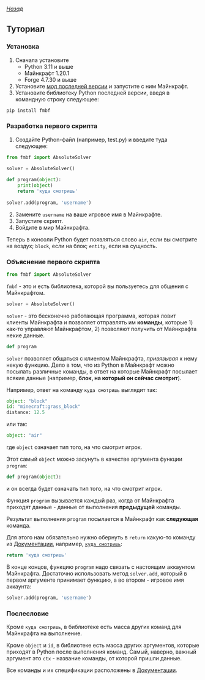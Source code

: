 ###### [Назад](README.md)
## Туториал

### Установка
1. Сначала установите
    - Python 3.11 и выше
    - Майнкрафт 1.20.1
    - Forge 4.7.30 и выше
2. Установите [мод последней версии](https://github.com/vpgel/FMBF/releases) и запустите с ним Майнкрафт.
3. Установите библиотеку Python последней версии, введя в командную строку следующее:
```bash
pip install fmbf
```

### Разработка первого скрипта
1. Создайте Python-файл (например, test.py) и введите туда следующее:
```py
from fmbf import AbsoluteSolver

solver = AbsoluteSolver()
    
def program(object):
    print(object)
    return 'куда смотришь'
    
solver.add(program, 'username')
```
2. Замените `username` на ваше игровое имя в Майнкрафте.
3. Запустите скрипт.
4. Войдите в мир Майнкрафта.

Теперь в консоли Python будет появляться слово `air`, если вы смотрите на воздух; `block`, если на блок; `entity`, если на сущность.

### Объяснение первого скрипта
```py
from fmbf import AbsoluteSolver
```
`fmbf` - это и есть библиотека, которой вы пользуетесь для общения с Майнкрафтом.
```py
solver = AbsoluteSolver()
```
`solver` - это бесконечно работающая программа, которая ловит клиенты Майнкрафта и позволяет отправлять им **команды**, которые 1) как-то управляют Майнкрафтом, 2) позволяют получить от Майнкрафта некие данные.
```py
def program
```
`solver` позволяет общаться с клиентом Майнкрафта, *привязывая* к нему некую функцию. Дело в том, что из Python в Майнкрафт можно посылать различные команды, в ответ на которые Майнкрафт посылает всякие данные (например, **блок, на который он сейчас смотрит**).

Например, ответ на команду `куда смотришь` выглядит так: 
```py
object: "block"
id: "minecraft:grass_block"
distance: 12.5
```
или так:
```py
object: "air"
```
где `object` означает тип того, на что смотрит игрок.

Этот самый `object` можно засунуть в качестве аргумента функции `program`:
```py
def program(object):
```
и он всегда будет означать тип того, на что смотрит игрок.

Функция `program` вызывается каждый раз, когда от Майнкрафта приходят данные - данные от выполнения **предыдущей** команды.

Результат выполнения `program` посылается в Майнкрафт как **следующая** команда.

Для этого нам обязательно нужно обернуть в `return` какую-то команду из [Документации](DOCS.md), например, [`куда смотришь`](DOCS.md):
```py
return 'куда смотришь'
```

В конце концов, функцию `program` надо связать с настоящим аккаунтом Майнкрафта. Достаточно использовать метод `solver.add`, который в первом аргументе принимает функцию, а во втором - игровое имя аккаунта:
```py
solver.add(program, 'username')
```
### Послесловие
Кроме `куда смотришь`, в библиотеке есть масса других команд для Майнкрафта на выполнение.

Кроме `object` и `id`, в библиотеке есть масса других аргументов, которые приходят в Python после выполнения команд. Самый, наверно, важный аргумент это `ctx` - название команды, от которой пришли данные. 

Все команды и их спецификации расположены в [Документации](DOCS.md).